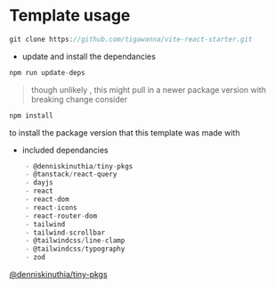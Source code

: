 # Template usage 
 ```ts
 git clone https://github.com/tigawanna/vite-react-starter.git
 ```

- update and install the dependancies
```ts
npm run update-deps
```
> though unlikely , this might pull in a newer package version with breaking change
consider 
```ts
npm install 
```
to install the package version that this template was made with


- included dependancies
```ts
    - @denniskinuthia/tiny-pkgs    
    - @tanstack/react-query
    - dayjs
    - react
    - react-dom
    - react-icons
    - react-router-dom
    - tailwind
    - tailwind-scrollbar
    - @tailwindcss/line-clamp
    - @tailwindcss/typography
    - zod

```
[@denniskinuthia/tiny-pkgs](https://www.npmjs.com/package/@denniskinuthia/tiny-pkgs)


